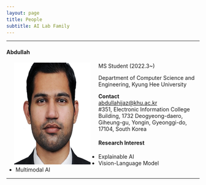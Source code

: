 ```yaml
---
layout: page
title: People 
subtitle: AI Lab Family
---
```


<hr>

#### Abdullah
  
<img src="https://raw.githubusercontent.com/ailabkhu/ailabkhu.github.io/master/img/Abdullah.jpg" width="200" height="265" align="left" hspace="20" />
MS Student (2022.3~)        

Department of Computer Science and Engineering, Kyung Hee University         
            

**Contact**  
abdullahijaz@khu.ac.kr                       
#351, Electronic Information College Building, 1732 Deogyeong-daero, Giheung-gu, Yongin, Gyeonggi-do, 17104, South Korea  

#### Research Interest
* Explainable AI
* Vision-Language Model
* Multimodal AI

<hr>

